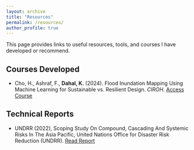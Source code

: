 ```yaml
---
layout: archive
title: "Resources"
permalink: /resources/
author_profile: true
---
```

This page provides links to useful resources, tools, and courses I have developed or recommend.
## Courses Developed
*   Cho, H., Ashraf, F., **Dahal, K.** (2024). Flood Inundation Mapping Using Machine Learning for Sustainable vs. Resilient Design. *CIROH*. [Access Course](https://edx.hydrolearn.org/courses/course-v1:NMSU+CE483+Fall2024/about)
## Technical Reports
*   UNDRR (2022), Scoping Study On Compound, Cascading And Systemic Risks In The Asia Pacific, United Nations Office for Disaster Risk Reduction (UNDRR). [Read Report](https://www.undrr.org/quick/71248)
